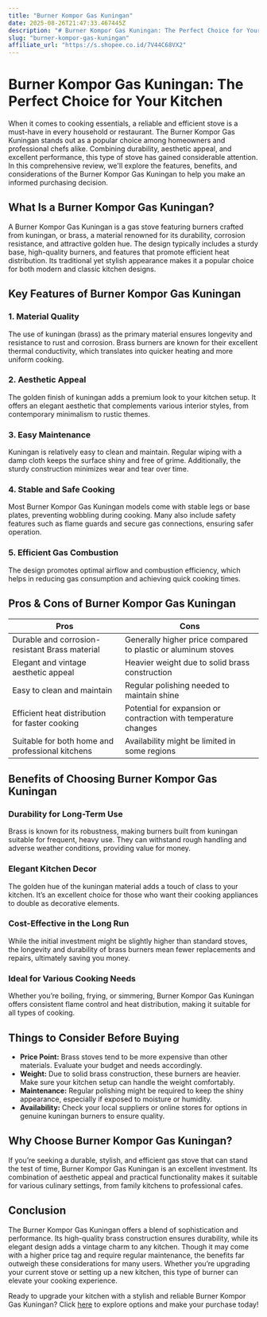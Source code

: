 ```yaml
---
title: "Burner Kompor Gas Kuningan"
date: 2025-08-26T21:47:33.467445Z
description: "# Burner Kompor Gas Kuningan: The Perfect Choice for Your Kitchen..."
slug: "burner-kompor-gas-kuningan"
affiliate_url: "https://s.shopee.co.id/7V44C68VX2"
---
```

# Burner Kompor Gas Kuningan: The Perfect Choice for Your Kitchen

When it comes to cooking essentials, a reliable and efficient stove is a must-have in every household or restaurant. The Burner Kompor Gas Kuningan stands out as a popular choice among homeowners and professional chefs alike. Combining durability, aesthetic appeal, and excellent performance, this type of stove has gained considerable attention. In this comprehensive review, we'll explore the features, benefits, and considerations of the Burner Kompor Gas Kuningan to help you make an informed purchasing decision.

## What Is a Burner Kompor Gas Kuningan?

A Burner Kompor Gas Kuningan is a gas stove featuring burners crafted from kuningan, or brass, a material renowned for its durability, corrosion resistance, and attractive golden hue. The design typically includes a sturdy base, high-quality burners, and features that promote efficient heat distribution. Its traditional yet stylish appearance makes it a popular choice for both modern and classic kitchen designs.

## Key Features of Burner Kompor Gas Kuningan

### 1. Material Quality

The use of kuningan (brass) as the primary material ensures longevity and resistance to rust and corrosion. Brass burners are known for their excellent thermal conductivity, which translates into quicker heating and more uniform cooking.

### 2. Aesthetic Appeal

The golden finish of kuningan adds a premium look to your kitchen setup. It offers an elegant aesthetic that complements various interior styles, from contemporary minimalism to rustic themes.

### 3. Easy Maintenance

Kuningan is relatively easy to clean and maintain. Regular wiping with a damp cloth keeps the surface shiny and free of grime. Additionally, the sturdy construction minimizes wear and tear over time.

### 4. Stable and Safe Cooking

Most Burner Kompor Gas Kuningan models come with stable legs or base plates, preventing wobbling during cooking. Many also include safety features such as flame guards and secure gas connections, ensuring safer operation.

### 5. Efficient Gas Combustion

The design promotes optimal airflow and combustion efficiency, which helps in reducing gas consumption and achieving quick cooking times.

## Pros & Cons of Burner Kompor Gas Kuningan

| Pros                                                        | Cons                                             |
|--------------------------------------------------------------|--------------------------------------------------|
| Durable and corrosion-resistant Brass material             | Generally higher price compared to plastic or aluminum stoves |
| Elegant and vintage aesthetic appeal                        | Heavier weight due to solid brass construction |
| Easy to clean and maintain                                 | Regular polishing needed to maintain shine     |
| Efficient heat distribution for faster cooking             | Potential for expansion or contraction with temperature changes |
| Suitable for both home and professional kitchens           | Availability might be limited in some regions |

## Benefits of Choosing Burner Kompor Gas Kuningan

### Durability for Long-Term Use

Brass is known for its robustness, making burners built from kuningan suitable for frequent, heavy use. They can withstand rough handling and adverse weather conditions, providing value for money.

### Elegant Kitchen Decor

The golden hue of the kuningan material adds a touch of class to your kitchen. It’s an excellent choice for those who want their cooking appliances to double as decorative elements.

### Cost-Effective in the Long Run

While the initial investment might be slightly higher than standard stoves, the longevity and durability of brass burners mean fewer replacements and repairs, ultimately saving you money.

### Ideal for Various Cooking Needs

Whether you’re boiling, frying, or simmering, Burner Kompor Gas Kuningan offers consistent flame control and heat distribution, making it suitable for all types of cooking.

## Things to Consider Before Buying

- **Price Point:** Brass stoves tend to be more expensive than other materials. Evaluate your budget and needs accordingly.
- **Weight:** Due to solid brass construction, these burners are heavier. Make sure your kitchen setup can handle the weight comfortably.
- **Maintenance:** Regular polishing might be required to keep the shiny appearance, especially if exposed to moisture or humidity.
- **Availability:** Check your local suppliers or online stores for options in genuine kuningan burners to ensure quality.

## Why Choose Burner Kompor Gas Kuningan?

If you’re seeking a durable, stylish, and efficient gas stove that can stand the test of time, Burner Kompor Gas Kuningan is an excellent investment. Its combination of aesthetic appeal and practical functionality makes it suitable for various culinary settings, from family kitchens to professional cafes.

## Conclusion

The Burner Kompor Gas Kuningan offers a blend of sophistication and performance. Its high-quality brass construction ensures durability, while its elegant design adds a vintage charm to any kitchen. Though it may come with a higher price tag and require regular maintenance, the benefits far outweigh these considerations for many users. Whether you’re upgrading your current stove or setting up a new kitchen, this type of burner can elevate your cooking experience.

Ready to upgrade your kitchen with a stylish and reliable Burner Kompor Gas Kuningan? Click [here](https://s.shopee.co.id/7V44C68VX2) to explore options and make your purchase today!